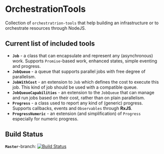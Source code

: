 # OrchestrationTools
Collection of `orchestratrion-tools` that help building an infrastructure or to orchestrate resources through NodeJS.

## Current list of included tools
* __`Job`__ - a class that can encapsulate and represent any (asynchronous) work. Supports `Promise`-based work, enhanced states, simple eventing and progress.
* __`JobQueue`__ - a queue that supports parallel jobs with free degree of parallelism.
* __`JobWithCost`__ - an extension to `Job` which defines the cost to execute this job. This kind of job should be used with a compatible queue.
* __`JobQueueCapabilities`__ - an extension to the `JobQueue` that can manage and run jobs based on their cost, rather than on plain parallelism.
* __`Progress`__ - a class used to report any kind of (generic) progress. Supports callbacks, events and `Observables` through __RxJS__.
* __`ProgressNumeric`__ - an extension (and simplification) of `Progress` especially for numeric progress.

## Build Status
__`Master`__-branch: [![Build Status](https://api.travis-ci.org/MrShoenel/orchestration-tools.svg?branch=master)](https://travis-ci.org/MrShoenel/orchestration-tools)
